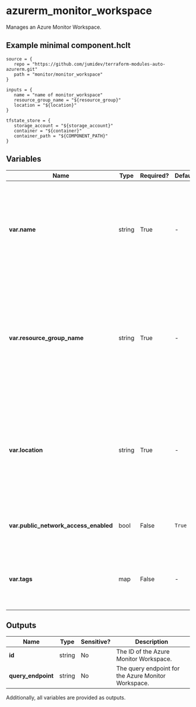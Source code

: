 # azurerm_monitor_workspace

Manages an Azure Monitor Workspace.

## Example minimal component.hclt

```hcl
source = {
   repo = "https://github.com/jumidev/terraform-modules-auto-azurerm.git" 
   path = "monitor/monitor_workspace" 
}

inputs = {
   name = "name of monitor_workspace" 
   resource_group_name = "${resource_group}" 
   location = "${location}" 
}

tfstate_store = {
   storage_account = "${storage_account}" 
   container = "${container}" 
   container_path = "${COMPONENT_PATH}" 
}

```

## Variables

| Name | Type | Required? |  Default  |  Description |
| ---- | ---- | --------- |  ----------- | ----------- |
| **var.name** | string | True | -  |  Specifies the name which should be used for this Azure Monitor Workspace. Changing this forces a new resource to be created. | 
| **var.resource_group_name** | string | True | -  |  Specifies the name of the Resource Group where the Azure Monitor Workspace should exist. Changing this forces a new resource to be created. | 
| **var.location** | string | True | -  |  Specifies the Azure Region where the Azure Monitor Workspace should exist. Changing this forces a new resource to be created. | 
| **var.public_network_access_enabled** | bool | False | `True`  |  Is public network access enabled? Defaults to `true`. | 
| **var.tags** | map | False | -  |  A mapping of tags which should be assigned to the Azure Monitor Workspace. | 



## Outputs

| Name | Type | Sensitive? | Description |
| ---- | ---- | --------- | --------- |
| **id** | string | No  | The ID of the Azure Monitor Workspace. | 
| **query_endpoint** | string | No  | The query endpoint for the Azure Monitor Workspace. | 

Additionally, all variables are provided as outputs.
